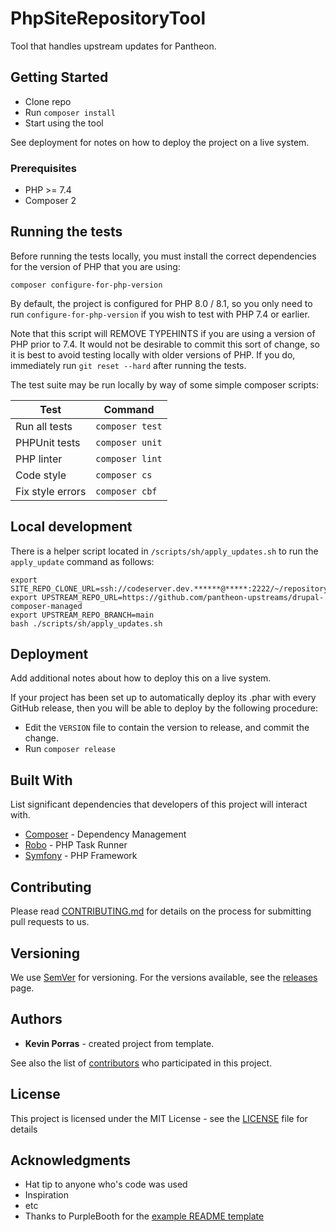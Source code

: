 # PhpSiteRepositoryTool

Tool that handles upstream updates for Pantheon.

## Getting Started

- Clone repo
- Run `composer install`
- Start using the tool

See deployment for notes on how to deploy the project on a live system.

### Prerequisites

- PHP >= 7.4
- Composer 2

## Running the tests

Before running the tests locally, you must install the correct dependencies for the version of PHP that you are using:

```
composer configure-for-php-version
```

By default, the project is configured for PHP 8.0 / 8.1, so you only need to run `configure-for-php-version` if you wish to test with PHP 7.4 or earlier.

Note that this script will REMOVE TYPEHINTS if you are using a version of PHP prior to 7.4.  It would not be desirable to commit this sort of change, so it is best to avoid testing locally with older versions of PHP. If you do, immediately run `git reset --hard` after running the tests.

The test suite may be run locally by way of some simple composer scripts:

| Test             | Command
| ---------------- | ---
| Run all tests    | `composer test`
| PHPUnit tests    | `composer unit`
| PHP linter       | `composer lint`
| Code style       | `composer cs`
| Fix style errors | `composer cbf`

## Local development

There is a helper script located in `/scripts/sh/apply_updates.sh` to run the `apply_update` command as follows:
```
export SITE_REPO_CLONE_URL=ssh://codeserver.dev.******@*****:2222/~/repository.git
export UPSTREAM_REPO_URL=https://github.com/pantheon-upstreams/drupal-composer-managed
export UPSTREAM_REPO_BRANCH=main
bash ./scripts/sh/apply_updates.sh
```

## Deployment

Add additional notes about how to deploy this on a live system.

If your project has been set up to automatically deploy its .phar with every GitHub release, then you will be able to deploy by the following procedure:

- Edit the `VERSION` file to contain the version to release, and commit the change.
- Run `composer release`

## Built With

List significant dependencies that developers of this project will interact with.

* [Composer](https://getcomposer.org/) - Dependency Management
* [Robo](https://robo.li/) - PHP Task Runner
* [Symfony](https://symfony.com/) - PHP Framework

## Contributing

Please read [CONTRIBUTING.md](CONTRIBUTING.md) for details on the process for submitting pull requests to us.

## Versioning

We use [SemVer](http://semver.org/) for versioning. For the versions available, see the [releases](https://github.com/pantheon-systems/php-site-repository-tool/releases) page.

## Authors

* **Kevin Porras** - created project from template.

See also the list of [contributors](https://github.com/pantheon-systems/php-site-repository-tool/contributors) who participated in this project.

## License

This project is licensed under the MIT License - see the [LICENSE](LICENSE) file for details

## Acknowledgments

* Hat tip to anyone who's code was used
* Inspiration
* etc
* Thanks to PurpleBooth for the [example README template](https://gist.github.com/PurpleBooth/109311bb0361f32d87a2)
